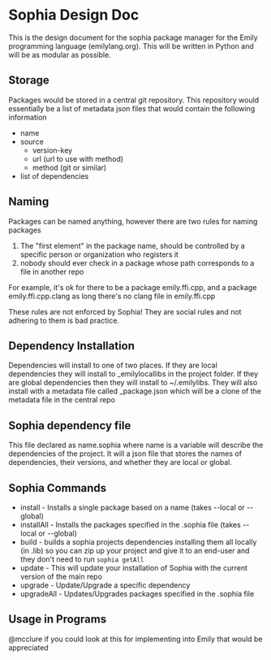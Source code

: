 # Sophia Design Doc
This is the design document for the sophia package manager for the Emily programming language (emilylang.org). This will be written in Python and will be as modular as possible.

## Storage
Packages would be stored in a central git repository. This repository would essentially be a list of metadata json files that would contain the following information
  * name
  * source
    * version-key
    * url (url to use with method)
    * method (git or similar)
  * list of dependencies

## Naming
Packages can be named anything, however there are two rules for naming packages
  1. The "first element" in the package name, should be controlled by a specific person or organization who registers it
  2. nobody should ever check in a package whose path corresponds to a file in another repo

For example, it's ok for there to be a package emily.ffi.cpp, and a package emily.ffi.cpp.clang as long there's no clang file in emily.ffi.cpp

These rules are not enforced by Sophia! They are social rules and not adhering to them is bad practice.

## Dependency Installation
Dependencies will install to one of two places. If they are local dependencies they will install to \_emilylocallibs in the project folder. If they are global dependencies then they will install to ~/.emilylibs. They will also install with a metadata file called \_package.json which will be a clone of the metadata file in the central repo

## Sophia dependency file
This file declared as name.sophia where name is a variable will describe the dependencies of the project. It will a json file that stores the names of dependencies, their versions, and whether they are local or global.

## Sophia Commands

* install - Installs a single package based on a name (takes --local or --global)
* installAll - Installs the packages specified in the .sophia file (takes --local or --global)
* build - builds a sophia projects dependencies installing them all locally (in .lib) so you can zip up your project and give it to an end-user and they don't need to run ```sophia getAll```
* update - This will update your installation of Sophia with the current version of the main repo
* upgrade - Update/Upgrade a specific dependency
* upgradeAll - Updates/Upgrades packages specified in the .sophia file

## Usage in Programs

@mcclure if you could look at this for implementing into Emily that would be appreciated
